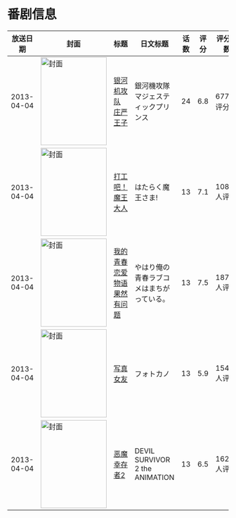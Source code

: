 # 番剧信息

|放送日期|封面|标题|日文标题|话数|评分|评分人数|
|---|---|---|---|---|---|---|
|2013-04-04|<img src="//lain.bgm.tv/pic/cover/c/63/2a/50535_u5Yc5.jpg" alt="封面" style="width:150px;height:200px;object-fit:cover;">|[银河机攻队 庄严王子](https://bangumi.tv/subject/50535)|銀河機攻隊 マジェスティックプリンス|24|6.8|677人评分|
|2013-04-04|<img src="//lain.bgm.tv/pic/cover/c/4a/9f/50814_B44q8.jpg" alt="封面" style="width:150px;height:200px;object-fit:cover;">|[打工吧！魔王大人](https://bangumi.tv/subject/50814)|はたらく魔王さま!|13|7.1|10857人评分|
|2013-04-04|<img src="//lain.bgm.tv/pic/cover/c/1e/f1/54433_JZ99l.jpg" alt="封面" style="width:150px;height:200px;object-fit:cover;">|[我的青春恋爱物语果然有问题](https://bangumi.tv/subject/54433)|やはり俺の青春ラブコメはまちがっている。|13|7.5|18705人评分|
|2013-04-04|<img src="//lain.bgm.tv/pic/cover/c/d8/14/55032_0lQlu.jpg" alt="封面" style="width:150px;height:200px;object-fit:cover;">|[写真女友](https://bangumi.tv/subject/55032)|フォトカノ|13|5.9|1546人评分|
|2013-04-04|<img src="//lain.bgm.tv/pic/cover/c/05/20/56094_0hf4C.jpg" alt="封面" style="width:150px;height:200px;object-fit:cover;">|[恶魔幸存者2](https://bangumi.tv/subject/56094)|DEVIL SURVIVOR 2 the ANIMATION|13|6.5|1621人评分|

